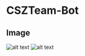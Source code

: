 # CSZTeam-Bot

## Image
![alt text](https://cszteam.tk/file/file/8a4436c1d95ca1b3e530635eae8808ec/Screenshot%202020-11-12%20090624.png)
![alt text](https://cszteam.tk/file/file/cdb49de31dcd594bc10645bdceed3b20/Screenshot%202020-11-12%20090814.png)
